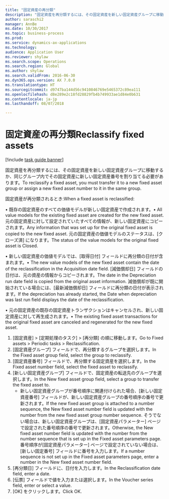 ```yaml
--- 
title: "固定資産の再分類"
description: "固定資産を再分類するには、その固定資産を新しい固定資産グループに移動するか、同じグループ内でその固定資産に新しい固定資産番号を割り当てる必要があります。"
author: saraschi2
manager: AnnBe
ms.date: 10/30/2017
ms.topic: business-process
ms.prod: 
ms.service: dynamics-ax-applications
ms.technology: 
audience: Application User
ms.reviewer: shylaw
ms.search.scope: Operations
ms.search.region: Global
ms.author: shylaw
ms.search.validFrom: 2016-06-30
ms.dyn365.ops.version: AX 7.0.0
ms.translationtype: HT
ms.sourcegitcommit: d9747ba144d56c9410846769e5465372c89ea111
ms.openlocfilehash: d8e289e2c18fd28829fb4b749933ae1d84e0b631
ms.contentlocale: ja-jp
ms.lasthandoff: 08/07/2018

---
```

# <a name="reclassify-fixed-assets"></a><span data-ttu-id="efb30-103">固定資産の再分類</span><span class="sxs-lookup"><span data-stu-id="efb30-103">Reclassify fixed assets</span></span>

[!include [task guide banner](../../includes/task-guide-banner.md)]

<span data-ttu-id="efb30-104">固定資産を再分類するには、その固定資産を新しい固定資産グループに移動するか、同じグループ内でその固定資産に新しい固定資産番号を割り当てる必要があります。</span><span class="sxs-lookup"><span data-stu-id="efb30-104">To reclassify a fixed asset, you must transfer it to a new fixed asset group or assign a new fixed asset number to it in the same group.</span></span> 

<span data-ttu-id="efb30-105">固定資産が再分類されるとき:</span><span class="sxs-lookup"><span data-stu-id="efb30-105">When a fixed asset is reclassified:</span></span>

<span data-ttu-id="efb30-106">• 既存の固定資産のすべての価値モデルが新しい固定資産で作成されます。</span><span class="sxs-lookup"><span data-stu-id="efb30-106">• All value models for the existing fixed asset are created for the new fixed asset.</span></span> <span data-ttu-id="efb30-107">元の固定資産に対して設定されていたすべての情報が、新しい固定資産にコピーされます。</span><span class="sxs-lookup"><span data-stu-id="efb30-107">Any information that was set up for the original fixed asset is copied to the new fixed asset.</span></span> <span data-ttu-id="efb30-108">元の固定資産の価値モデルのステータスは、[クローズ済] になります。</span><span class="sxs-lookup"><span data-stu-id="efb30-108">The status of the value models for the original fixed asset is Closed.</span></span> 

<span data-ttu-id="efb30-109">• 新しい固定資産の価値モデルでは、[取得日付] フィールドに再分類の日付が含まれます。</span><span class="sxs-lookup"><span data-stu-id="efb30-109">• The new value models of the new fixed asset contain the date of the reclassification in the Acquisition date field.</span></span> <span data-ttu-id="efb30-110">[減価償却日] フィールドの日付は、元の資産の情報からコピーされます。</span><span class="sxs-lookup"><span data-stu-id="efb30-110">The date in the Depreciation run date field is copied from the original asset information.</span></span> <span data-ttu-id="efb30-111">減価償却が既に開始されている場合には、[最新減価償却日] フィールドに再分類の日付が表示されます。</span><span class="sxs-lookup"><span data-stu-id="efb30-111">If the depreciation has already started, the Date when depreciation was last run field displays the date of the reclassification.</span></span> 

<span data-ttu-id="efb30-112">• 元の固定資産の既存の固定資産トランザクションはキャンセルされ、新しい固定資産に対して再生成されます。</span><span class="sxs-lookup"><span data-stu-id="efb30-112">• The existing fixed asset transactions for the original fixed asset are canceled and regenerated for the new fixed asset.</span></span>

1. <span data-ttu-id="efb30-113">[固定資産] > [定期処理のタスク] > [再分類] の順に移動します。</span><span class="sxs-lookup"><span data-stu-id="efb30-113">Go to Fixed assets > Periodic tasks > Reclassification.</span></span>
2. <span data-ttu-id="efb30-114">[固定資産グループ] フィールドで、再分類するグループを選択します。</span><span class="sxs-lookup"><span data-stu-id="efb30-114">In the Fixed asset group field, select the group to reclassify.</span></span>
3. <span data-ttu-id="efb30-115">[固定資産番号] フィールドで、再分類する固定資産を選択します。</span><span class="sxs-lookup"><span data-stu-id="efb30-115">In the Fixed asset number field, select the fixed asset to reclassify.</span></span>
4. <span data-ttu-id="efb30-116">[新しい固定資産グループ] フィールドで、固定資産の転送先のグループを選択します。</span><span class="sxs-lookup"><span data-stu-id="efb30-116">In the New fixed asset group field, select a group to transfer the fixed asset to.</span></span>
    * <span data-ttu-id="efb30-117">新しい固定資産グループが番号順序に関連付けられた場合、[新しい固定資産番号] フィールドが、新しい固定資産グループの番号順序の番号で更新されます。</span><span class="sxs-lookup"><span data-stu-id="efb30-117">If the new fixed asset group is attached to a number sequence, the New fixed asset number field is updated with the number from the new fixed asset group number sequence.</span></span> <span data-ttu-id="efb30-118">そうでない場合は、新しい固定資産グループは、[固定資産パラメーター] ページで設定された番号順序の番号で更新されます。</span><span class="sxs-lookup"><span data-stu-id="efb30-118">Otherwise, the New fixed asset number field is updated with the number from the number sequence that is set up in the Fixed asset parameters page.</span></span> <span data-ttu-id="efb30-119">番号順序が[固定資産パラメーター] ページで設定されていない場合は、[新しい固定番号] フィールドに番号を入力します。</span><span class="sxs-lookup"><span data-stu-id="efb30-119">If a number sequence is not set up in the Fixed asset parameters page, enter a number in the New fixed asset number field.</span></span>  
5. <span data-ttu-id="efb30-120">[再分類日] フィールドに、日付を入力します。</span><span class="sxs-lookup"><span data-stu-id="efb30-120">In the Reclassification date field, enter a date.</span></span>
6. <span data-ttu-id="efb30-121">[伝票] フィールドで値を入力または選択します。</span><span class="sxs-lookup"><span data-stu-id="efb30-121">In the Voucher series field, enter or select a value.</span></span>
7. <span data-ttu-id="efb30-122">[OK] をクリックします。</span><span class="sxs-lookup"><span data-stu-id="efb30-122">Click OK.</span></span>


